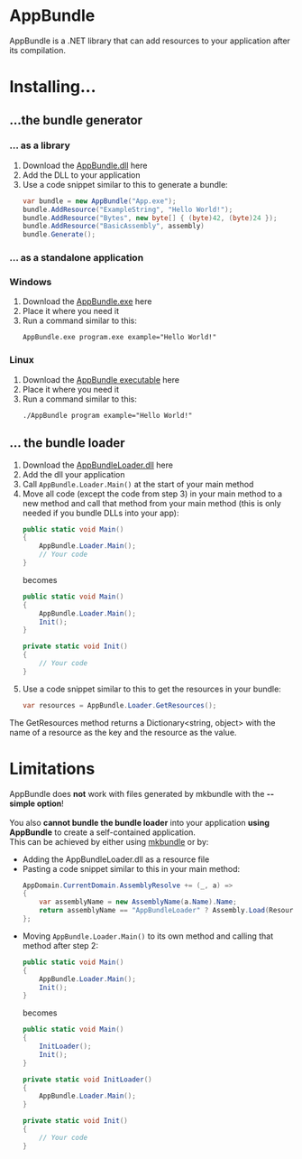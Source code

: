 # AppBundle
AppBundle is a .NET library that can add resources to your application after its compilation.

# Installing...
## ...the bundle generator
### ... as a library
1. Download the <a href="binaries/AppBundle.dll?raw=true">AppBundle.dll</a> here
2. Add the DLL to your application
3. Use a code snippet similar to this to generate a bundle:
    ```cs
    var bundle = new AppBundle("App.exe");
    bundle.AddResource("ExampleString", "Hello World!");
    bundle.AddResource("Bytes", new byte[] { (byte)42, (byte)24 });
    bundle.AddResource("BasicAssembly", assembly)
    bundle.Generate();
    ```

### ... as a standalone application
### Windows
1. Download the <a href="binaries/AppBundle.exe?raw=true">AppBundle.exe</a> here
2. Place it where you need it
3. Run a command similar to this:
    ```
    AppBundle.exe program.exe example="Hello World!"
    ```

### Linux
1. Download the <a href="binaries/AppBundle?raw=true">AppBundle executable</a> here
2. Place it where you need it
3. Run a command similar to this:
    ```
    ./AppBundle program example="Hello World!"
    ```

## ... the bundle loader
1. Download the <a href="binaries/AppBundleLoader.dll?raw=true">AppBundleLoader.dll</a> here
2. Add the dll your application
3. Call <code>AppBundle.Loader.Main()</code> at the start of your main method
4. Move all code (except the code from step 3) in your main method to a new method and call that method from your main method (this is only needed if you bundle DLLs into your app):
    ```cs
    public static void Main()
    {
        AppBundle.Loader.Main();
        // Your code
    }
    ```
    becomes
    ```cs
    public static void Main()
    {
        AppBundle.Loader.Main();
        Init();
    }
    
    private static void Init()
    {
        // Your code
    }
    ```
5. Use a code snippet similar to this to get the resources in your bundle:
    ```cs
    var resources = AppBundle.Loader.GetResources();
    ```
The GetResources method returns a Dictionary<string, object> with the name of a resource as the key and the resource as the value.

# Limitations
AppBundle does **not** work with files generated by mkbundle with the **--simple option**!
<br>
<br>You also **cannot bundle the bundle loader** into your application **using AppBundle** to create a self-contained application.
<br>This can be achieved by either using <a href="https://www.mono-project.com/docs/tools+libraries/tools/mkbundle/">mkbundle</a> or by:
- Adding the AppBundleLoader.dll as a resource file
- Pasting a code snippet similar to this in your main method:
    ```cs
    AppDomain.CurrentDomain.AssemblyResolve += (_, a) =>
    {
        var assemblyName = new AssemblyName(a.Name).Name;
        return assemblyName == "AppBundleLoader" ? Assembly.Load(Resources.AppBundleLoader) : null;
    };
    ```
- Moving <code>AppBundle.Loader.Main()</code> to its own method and calling that method after step 2:
    ```cs
    public static void Main()
    {
        AppBundle.Loader.Main();
        Init();
    }
    ```
    becomes
    ```cs
    public static void Main()
    {
        InitLoader();
        Init();
    }
    
    private static void InitLoader()
    {
        AppBundle.Loader.Main();
    }
    
    private static void Init()
    {
        // Your code
    }
    ```